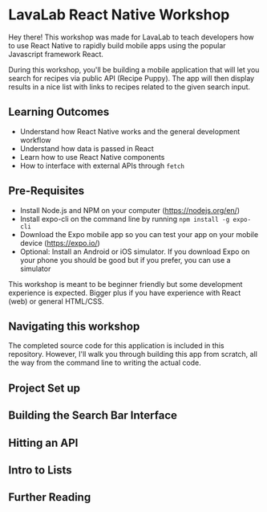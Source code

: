 # LavaLab React Native Workshop

Hey there! This workshop was made for LavaLab to teach developers how to use React Native to rapidly build mobile apps using
the popular Javascript framework React.

During this workshop, you'll be building a mobile application that will let you search for recipes via public API (Recipe Puppy).
The app will then display results in a nice list with links to recipes related to the given search input.

## Learning Outcomes

* Understand how React Native works and the general development workflow
* Understand how data is passed in React
* Learn how to use React Native components
* How to interface with external APIs through `fetch`

## Pre-Requisites

* Install Node.js and NPM on your computer (https://nodejs.org/en/)
* Install expo-cli on the command line by running `npm install -g expo-cli`
* Download the Expo mobile app so you can test your app on your mobile device (https://expo.io/)
* Optional: Install an Android or iOS simulator. If you download Expo on your phone you should be good but if you prefer, you can use a simulator

This workshop is meant to be beginner friendly but some development experience is expected. Bigger plus if you have experience with React (web) or general HTML/CSS.

## Navigating this workshop

The completed source code for this application is included in this repository. However, I'll walk you through building this app from scratch, all the way from the command line to writing the actual code.

## Project Set up
 
## Building the Search Bar Interface

## Hitting an API

## Intro to Lists

## Further Reading
